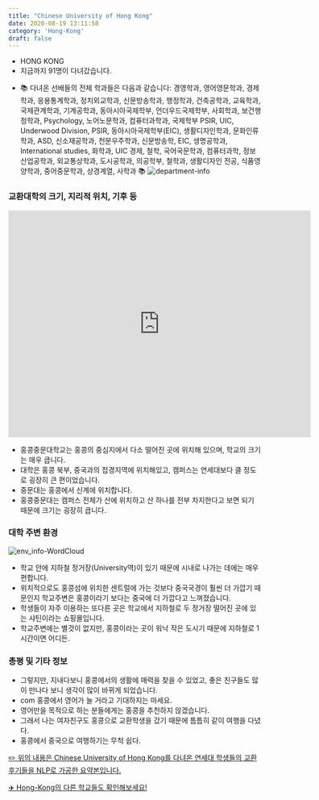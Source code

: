 ```yaml
---
title: "Chinese University of Hong Kong"
date: 2020-08-19 13:11:58
category: 'Hong-Kong'
draft: false
---
```



* HONG KONG
* 지금까지 91명이 다녀갔습니다. 
- 📚 다녀온 선배들의 전체 학과들은 다음과 같습니다: 경영학과, 영어영문학과, 경제학과, 응용통계학과, 정치외교학과, 신문방송학과, 행정학과, 건축공학과, 교육학과, 국제관계학과, 기계공학과, 동아시아국제학부, 언더우드국제학부, 사회학과, 보건행정학과, Psychology, 노어노문학과, 컴퓨터과학과, 국제학부 PSIR, UIC, Underwood Division, PSIR, 동아시아국제학부(EIC), 생활디자인학과, 문화인류학과, ASD, 신소재공학과, 천문우주학과, 신문방송학, EIC, 생명공학과, International studies, 화학과, UIC 경제, 철학, 국어국문학과, 컴퓨터과학, 정보산업공학과, 외교통상학과, 도시공학과, 의공학부, 철학과, 생활디자인 전공, 식품영양학과, 중어중문학과, 상경계열, 사학과 📚
![department-info](../plots/CN000001.png)
### 교환대학의 크기, 지리적 위치, 기후 등
<iframe
width="600"
height="450"
frameborder="0" style="border:0"
src="https://www.google.com/maps/embed/v1/place?key=AIzaSyC9e1AME-pVmWC4hBpFdu5S4dKzyepa3HQ&q=Chinese+University+of+Hong+Kong&center=22.419625,114.2067606&zoom=14" allowfullscreen>
</iframe>

* 홍콩중문대학교는 홍콩의 중심지에서 다소 떨어진 곳에 위치해 있으며, 학교의 크기는 매우 큽니다.
* 대학은 홍콩 북부, 중국과의 접경지역에 위치해있고, 캠퍼스는 연세대보다 클 정도로 굉장히 큰 편이었습니다.
* 중문대는 홍콩에서 신계에 위치합니다.
* 홍콩중문대는 캠퍼스 전체가 산에 위치하고 산 하나를 전부 차지한다고 보면 되기 때문에 크기는 굉장히 큽니다.


### 대학 주변 환경

![env_info-WordCloud](../univ_wordclouds_okt/env_info/CN000001_env_info_okt.png)

* 학교 안에 지하철 정거장(University역)이 있기 때문에 시내로 나가는 데에는 매우 편합니다.
* 위치적으로도 홍콩섬에 위치한 센트럴에 가는 것보다 중국국경이 훨씬 더 가깝기 때문인지 학교주변은 홍콩이라기 보다는 중국에 더 가깝다고 느껴졌습니다.
* 학생들이 자주 이용하는 또다른 곳은 학교에서 지하철로 두 정거장 떨어진 곳에 있는 샤틴이라는 쇼핑몰입니다.
* 학교주변에는 별것이 없지만, 홍콩이라는 곳이 워낙 작은 도시기 때문에 지하철로 1시간이면 어디든.


### 총평 및 기타 정보 
* 그렇지만, 지내다보니 홍콩에서의 생활에 매력을 찾을 수 있었고, 좋은 친구들도 많이 만나다 보니 생각이 많이 바뀌게 되었습니다.
* com 홍콩에서 영어가 늘 거라고 기대하지는 마세요.
* 영어만을 목적으로 하는 분들에게는 홍콩을 추천하지 않겠습니다.
* 그래서 나는 여자친구도 홍콩으로 교환학생을 갔기 때문에 틈틈히 같이 여행을 다녔다.
* 홍콩에서 중국으로 여행하기는 무척 쉽다.


[✏️ 위의 내용은 Chinese University of Hong Kong를 다녀온 연세대 학생들의 교환 후기들을 NLP로 가공한 요약본입니다.](http://oia.yonsei.ac.kr/partner/expReport.asp?ucode=CN000001&bgbn=A)

[✈️ Hong-Kong의 다른 학교들도 확인해보세요!](https://yonsei-exchange.netlify.app/?category=Hong-Kong)
